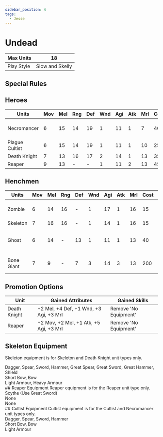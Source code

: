 ```yaml
---
sidebar_position: 6
tags:
  - Jesse
---
```

# Undead


| Max Units  | 18              |
| ---------- | --------------- |
| Play Style | Slow and Skelly |
## Special Rules



## Heroes
| Units          | Mov | Mel | Rng | Def | Wnd | Agi | Atk | Mrl | Cost | Abilities                 | Cap |
| -------------- | --- | --- | --- | --- | --- | --- | --- | --- | ---- | ------------------------- | --- |
| Necromancer    | 6   | 15  | 14  | 19  | 1   | 11  | 1   | 7   | 40   | Leader, Necromancy Spells | 1   |
| Plague Cultist | 6   | 15  | 14  | 19  | 1   | 11  | 1   | 10  | 25   | Spread Plague             | -   |
| Death Knight   | 7   | 13  | 16  | 17  | 2   | 14  | 1   | 13  | 35   | Undead                    | -   |
| Reaper         | 9   | 13  | -   | -   | 1   | 11  | 2   | 13  | 45   | Undead                    | -   |

## Henchmen
| Units      | Mov | Mel | Rng | Def | Wnd | Agi | Atk | Mrl | Cost | Abilities                      | Cap |
| ---------- | --- | --- | --- | --- | --- | --- | --- | --- | ---- | ------------------------------ | --- |
| Zombie     | 6   | 14  | 16  | -   | 1   | 17  | 1   | 16  | 15   | Undead, No Equipment           | -   |
| Skeleton   | 7   | 16  | 16  | -   | 1   | 14  | 1   | 16  | 15   | Undead                         | -   |
| Ghost      | 6   | 14  | -   | 13  | 1   | 11  | 1   | 13  | 40   | Undead, No Equipment, Ethereal | 3   |
| Bone Giant | 7   | 9   | -   | 7   | 3   | 14  | 3   | 13  | 200  | Undead, No Equipment           | 1   |

## Promotion Options

| Unit         | Gained Attributes                      | Gained Skills         |
| ------------ | -------------------------------------- | --------------------- |
| Death Knight | +2 Mel, +4 Def, +1 Wnd, +3 Agi, +3 Mrl | Remove 'No Equipment' |
| Reaper       | +2 Mov, +2 Mel, +1 Atk, +5 Agi, +3 Mrl | Remove 'No Equipment' |


## Skeleton Equipment
Skeleton equipment is for Skeleton and Death Knight unit types only.

<div name='melee-weapons'>
Dagger, Spear, Sword, Hammer, Great Spear, Great Sword, Great Hammer, Shield
</div>
<div name='ranged-weapons'>
Short Bow, Bow
</div>
<div name='armour'>
Light Armour, Heavy Armour
</div>
## Reaper Equipment
Reaper equipment is for the Reaper unit type only.

<div name='melee-weapons'>
Scythe (Use Great Sword)
</div>
<div name='ranged-weapons'>
None
</div>
<div name='armour'>
None
</div>
## Cultist Equipment
Cultist equipment is for the Cultist and Necromancer unit types only.

<div name='melee-weapons'>
Dagger, Spear, Sword, Hammer
</div>
<div name='ranged-weapons'>
Short Bow, Bow
</div>
<div name='armour'>
Light Armour
</div>
